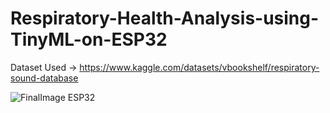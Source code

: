 # Respiratory-Health-Analysis-using-TinyML-on-ESP32

Dataset Used -> https://www.kaggle.com/datasets/vbookshelf/respiratory-sound-database

![FinalImage ESP32](https://github.com/vaibzi/Respiratory-Health-Analysis-using-TinyML-on-ESP32/assets/97546193/4757587c-fa7a-4235-9bcf-6c51ac33c903)
